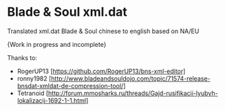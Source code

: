 # Blade &amp; Soul xml.dat

Translated xml.dat Blade &amp; Soul chinese to english based on NA/EU

{Work in progress and incomplete}

Thanks to:
- RogerUP13 [https://github.com/RogerUP13/bns-xml-editor]
- ronny1982 [http://www.bladeandsouldojo.com/topic/71574-release-bnsdat-xmldat-de-compression-tool/]
- Tetranoid [http://forum.mmosharks.ru/threads/Gajd-rusifikacii-lyubyh-lokalizacij-1692-1-1.html]

